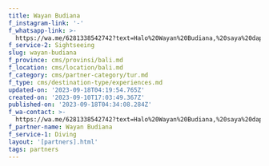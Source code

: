 ```yaml
---
title: Wayan Budiana
f_instagram-link: '-'
f_whatsapp-link: >-
  https://wa.me/6281338542742?text=Halo%20Wayan%20Budiana,%20saya%20dapat%20info%20dari%20@loocale.id%20dan%20punya%20pertanyaan
f_service-2: Sightseeing
slug: wayan-budiana
f_province: cms/provinsi/bali.md
f_location: cms/location/bali.md
f_category: cms/partner-category/tur.md
f_type: cms/destination-type/experiences.md
updated-on: '2023-09-18T04:19:54.765Z'
created-on: '2023-09-10T17:03:49.367Z'
published-on: '2023-09-18T04:34:08.284Z'
f_wa-contact: >-
  https://wa.me/6281338542742?text=Halo%20Wayan%20Budiana,%20saya%20dapat%20info%20dari%20@loocale.id%20dan%20punya%20pertanyaan
f_partner-name: Wayan Budiana
f_service-1: Diving
layout: '[partners].html'
tags: partners
---
```



